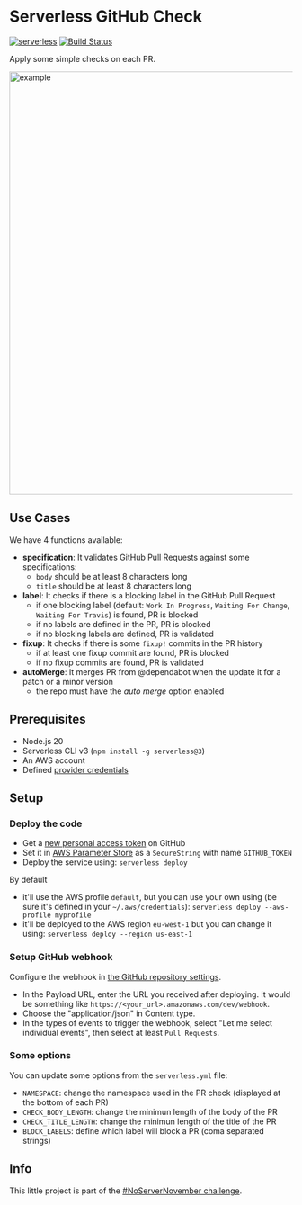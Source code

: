 # Serverless GitHub Check

[![serverless](http://public.serverless.com/badges/v3.svg)](https://serverless.com/)
[![Build Status](https://github.com/20minutes/serverless-github-check/actions/workflows/tests.yml/badge.svg)](https://github.com/20minutes/serverless-github-check/actions/workflows/tests.yml)

Apply some simple checks on each PR.

<picture>
  <source media="(prefers-color-scheme: dark)" srcset="https://user-images.githubusercontent.com/62333/198560616-abd7f44b-87b9-41f4-a32b-47865f008ec7.png">
  <img width="752" alt="example" src="https://user-images.githubusercontent.com/62333/198560107-4818722b-6619-47b9-b2da-124d15c85dc8.png">
</picture>

## Use Cases

We have 4 functions available:

- **specification**: It validates GitHub Pull Requests against some specifications:
    - `body` should be at least 8 characters long
    - `title` should be at least 8 characters long
- **label**: It checks if there is a blocking label in the GitHub Pull Request
    - if one blocking label (default: `Work In Progress`, `Waiting For Change`, `Waiting For Travis`) is found, PR is blocked
    - if no labels are defined in the PR, PR is blocked
    - if no blocking labels are defined, PR is validated
- **fixup**: It checks if there is some `fixup!` commits in the PR history
    - if at least one fixup commit are found, PR is blocked
    - if no fixup commits are found, PR is validated
- **autoMerge**: It merges PR from @dependabot when the update it for a patch or a minor version
    - the repo must have the _auto merge_ option enabled

## Prerequisites

- Node.js 20
- Serverless CLI v3 (`npm install -g serverless@3`)
- An AWS account
- Defined [provider credentials](https://serverless.com/framework/docs/providers/aws/guide/credentials/)

## Setup

### Deploy the code

- Get a [new personal access token](https://github.com/settings/tokens/new) on GitHub
- Set it in [AWS Parameter Store](https://eu-west-1.console.aws.amazon.com/systems-manager/parameters/create?region=eu-west-1) as a `SecureString` with name `GITHUB_TOKEN`
- Deploy the service using: `serverless deploy`

By default

- it'll use the AWS profile `default`, but you can use your own using (be sure it's defined in your `~/.aws/credentials`): `serverless deploy --aws-profile myprofile`
- it'll be deployed to the AWS region `eu-west-1` but you can change it using: `serverless deploy --region us-east-1`

### Setup GitHub webhook

Configure the webhook in [the GitHub repository settings](https://developer.github.com/webhooks/creating/#setting-up-a-webhook).

- In the Payload URL, enter the URL you received after deploying. It would be something like `https://<your_url>.amazonaws.com/dev/webhook`.
- Choose the "application/json" in Content type.
- In the types of events to trigger the webhook, select "Let me select individual events", then select at least `Pull Requests`.

### Some options

You can update some options from the `serverless.yml` file:

- `NAMESPACE`: change the namespace used in the PR check (displayed at the bottom of each PR)
- `CHECK_BODY_LENGTH`: change the minimun length of the body of the PR
- `CHECK_TITLE_LENGTH`: change the minimun length of the title of the PR
- `BLOCK_LABELS`: define which label will block a PR (coma separated strings)

## Info

This little project is part of the [#NoServerNovember challenge](https://serverless.com/blog/no-server-november-challenge/).

